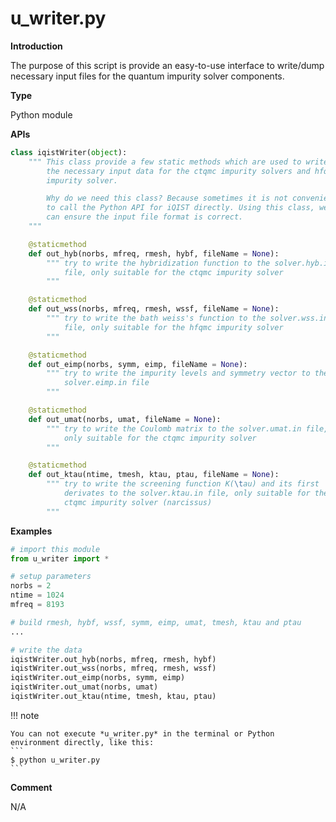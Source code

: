 # u_writer.py

**Introduction**

The purpose of this script is provide an easy-to-use interface to write/dump necessary input files for the quantum impurity solver components.

**Type**

Python module

**APIs**

```python
class iqistWriter(object):
    """ This class provide a few static methods which are used to write
        the necessary input data for the ctqmc impurity solvers and hfqmc
        impurity solver.

        Why do we need this class? Because sometimes it is not convenient
        to call the Python API for iQIST directly. Using this class, we
        can ensure the input file format is correct.
    """

    @staticmethod
    def out_hyb(norbs, mfreq, rmesh, hybf, fileName = None):
        """ try to write the hybridization function to the solver.hyb.in
            file, only suitable for the ctqmc impurity solver
        """

    @staticmethod
    def out_wss(norbs, mfreq, rmesh, wssf, fileName = None):
        """ try to write the bath weiss's function to the solver.wss.in
            file, only suitable for the hfqmc impurity solver
        """

    @staticmethod
    def out_eimp(norbs, symm, eimp, fileName = None):
        """ try to write the impurity levels and symmetry vector to the
            solver.eimp.in file
        """

    @staticmethod
    def out_umat(norbs, umat, fileName = None):
        """ try to write the Coulomb matrix to the solver.umat.in file,
            only suitable for the ctqmc impurity solver
        """

    @staticmethod
    def out_ktau(ntime, tmesh, ktau, ptau, fileName = None):
        """ try to write the screening function K(\tau) and its first
            derivates to the solver.ktau.in file, only suitable for the
            ctqmc impurity solver (narcissus)
        """
```

**Examples**

```python
# import this module
from u_writer import *

# setup parameters
norbs = 2
ntime = 1024
mfreq = 8193

# build rmesh, hybf, wssf, symm, eimp, umat, tmesh, ktau and ptau
...

# write the data
iqistWriter.out_hyb(norbs, mfreq, rmesh, hybf)
iqistWriter.out_wss(norbs, mfreq, rmesh, wssf)
iqistWriter.out_eimp(norbs, symm, eimp)
iqistWriter.out_umat(norbs, umat)
iqistWriter.out_ktau(ntime, tmesh, ktau, ptau)
```

!!! note

    You can not execute *u_writer.py* in the terminal or Python environment directly, like this:
    ```
    $ python u_writer.py
    ```

**Comment**

N/A
